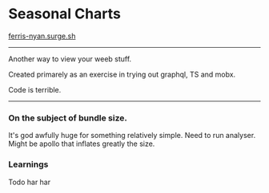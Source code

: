 # Seasonal Charts

[ferris-nyan.surge.sh](ferris-nyan.surge.sh)

---

Another way to view your weeb stuff.

Created primarely as an exercise in trying out graphql, TS and mobx.

Code is terrible.


---

### On the subject of bundle size.
It's god awfully huge for something relatively simple. Need to run analyser. Might be apollo that inflates greatly the size.

### Learnings

 Todo har har
